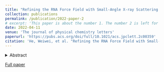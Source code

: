 ```yaml
---
title: "Refining the RNA Force Field with Small-Angle X-ray Scattering of Helix–Junction–Helix RNA"
collection: publications
permalink: /publication/2022-paper-2
# excerpt: 'This paper is about the number 1. The number 2 is left for future work.'
date: 2022-04-11
venue: 'The journal of physical chemistry letters'
paperurl: 'https://pubs.acs.org/doi/full/10.1021/acs.jpclett.2c00359'
citation: 'He, Weiwei, et al. "Refining the RNA Force Field with Small-Angle X-ray Scattering of Helix–Junction–Helix RNA." The journal of physical chemistry letters 13.15 (2022): 3400-3408.'
---
```

<details>
    <summary> Abstract </summary>
The growing recognition of the functional and therapeutic roles played by RNA and the difficulties in gaining atomic-level insights by experiments are paving the way for all-atom simulations of RNA. One of the main impediments to the use of all-atom simulations is the imbalance between the energy terms of the RNA force fields. Through exhaustive sampling of an RNA helix–junction–helix (HJH) model using enhanced sampling, we critically assessed the select Amber force fields against small-angle X-ray scattering (SAXS) experiments. The tested AMBER99SB, DES-AMBER, and CUFIX force fields show deviations from measured profiles. First, we identified parameters leading to inconsistencies. Then, as a way to balance the forces governing RNA folding, we adopted strategies to refine hydrogen bonding, backbone, and base-stacking parameters. We validated the modified force field (HB-CUFIX) against SAXS data of the HJH model in different ionic strengths. Moreover, we tested a set of independent RNA systems to cross-validate the force field. Overall, HB-CUFIX demonstrates improved performance in studying thermodynamics and structural properties of realistic RNA motifs.
</details>

[Full paper](https://pubs.acs.org/doi/full/10.1021/acs.jpclett.2c00359)